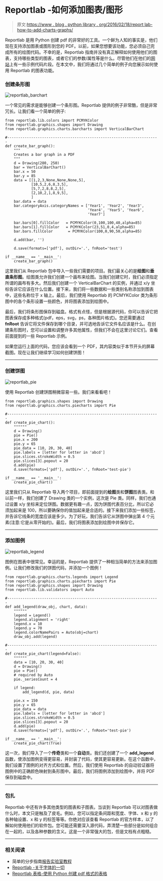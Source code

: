 # Reportlab -如何添加图表/图形

> 原文:[https://www . blog . python library . org/2016/02/18/report lab-how-to-add-charts-graphs/](https://www.blog.pythonlibrary.org/2016/02/18/reportlab-how-to-add-charts-graphs/)

Reportlab 是用 Python 创建 pdf 的非常好的工具。一个鲜为人知的事实是，他们现在支持添加图表或图形到您的 PDF。以前，如果您想要该功能，您必须自己完成所有的绘图代码。不幸的是，Reportlab 指南并没有真正解释如何使用他们的图表，支持哪些类型的图表，或者它们的参数/属性等是什么。尽管他们在他们的[网站](http://www.reportlab.com/chartgallery/bar)上有一些示例代码片段。在本文中，我们将通过几个简单的例子向您展示如何使用 Reportlab 的图表功能。

### 创建条形图

![reportlab_barchart](../Images/b62861173f56a52a2a6154a4779840b6.png)

一个常见的需求是能够创建一个条形图。Reportlab 提供的例子非常酷，但是非常冗长。让我们看一个简单的例子:

```
from reportlab.lib.colors import PCMYKColor
from reportlab.graphics.shapes import Drawing
from reportlab.graphics.charts.barcharts import VerticalBarChart

#----------------------------------------------------------------------
def create_bar_graph():
    """
    Creates a bar graph in a PDF
    """
    d = Drawing(280, 250)
    bar = VerticalBarChart()
    bar.x = 50
    bar.y = 85
    data = [[1,2,3,None,None,None,5],
            [10,5,2,6,8,3,5],
            [5,7,2,8,8,2,5],
            [2,10,2,1,8,9,5],
            ]
    bar.data = data
    bar.categoryAxis.categoryNames = ['Year1', 'Year2', 'Year3',
                                      'Year4', 'Year5', 'Year6',
                                      'Year7']

    bar.bars[0].fillColor   = PCMYKColor(0,100,100,40,alpha=85)
    bar.bars[1].fillColor   = PCMYKColor(23,51,0,4,alpha=85)
    bar.bars.fillColor       = PCMYKColor(100,0,90,50,alpha=85)

    d.add(bar, '')

    d.save(formats=['pdf'], outDir='.', fnRoot='test')

if __name__ == '__main__':
    create_bar_graph()

```

这里我们从 Reportlab 包中导入一些我们需要的项目。我们最关心的是**绘图**和**垂直条形图**。绘图类允许我们创建一个画布来绘图。当我们创建它时，我们必须指定所谓的画布有多大。然后我们创建一个 VerticalBarChart 的实例，并通过 x/y 坐标告诉它应该在什么位置。接下来，我们将一些数据和一些类别名称添加到图表中，这些名称位于 x 轴上。最后，我们使用 Reportlab 的 PCMYKColor 类为条形图中的各个条形设置一些颜色，并将图表添加到绘图中。

最后，我们将条形图保存到磁盘。格式有点怪，但是根据源代码，你可以告诉它把图表保存成多种格式(pdf，eps，svg，ps，各种图片格式)。您还需要通过 **fnRoot** 告诉它将文件保存到哪个目录，并可选地告诉它文件名应该是什么。在创建条形图时，您可以设置和调整许多其他属性，但我们不会在这里讨论它们。查看前面提到的一些 Reportlab 示例。

如果您运行上面的代码，您应该会看到一个 PDF，其内容类似于本节开头的屏幕截图。现在让我们继续学习如何创建饼图！

* * *

### 创建饼图

![reportlab_pie](../Images/bb61b7d5d2cd9ed46a3854a23109f767.png)

使用 Reportlab 创建饼图稍微容易一些。我们来看看吧！

```
from reportlab.graphics.shapes import Drawing
from reportlab.graphics.charts.piecharts import Pie

#----------------------------------------------------------------------
def create_pie_chart():
    """"""
    d = Drawing()
    pie = Pie()
    pie.x = 200
    pie.y = 65
    pie_data = [10, 20, 30, 40]
    pie.labels = [letter for letter in 'abcd']
    pie.slices.strokeWidth = 0.5
    pie.slices[3].popout = 20
    d.add(pie)
    d.save(formats=['pdf'], outDir='.', fnRoot='test-pie')

if __name__ == '__main__':
    create_pie_chart()

```

这里我们只从 Reportlab 导入两个项目，即前面提到的**绘图**类和**饼图**图表类。和以前一样，我们创建了 Drawing 类的一个实例，这次是 Pie 类。同样，我们也通过设置 x/y 坐标来定位饼图。数据更有趣一点，因为饼图代表百分比，所以它必须加起来是 100，所以要确保你的值加起来是合适的。接下来我们添加一些标签，并告诉它线条的宽度应该是多少。为了好玩，我们告诉它从饼图中弹出第 4 个元素(注意:它是从零开始的)。最后，我们将图表添加到绘图中并保存它。

* * *

### 添加图例

![reportlab_legend](../Images/e70c1cf6b55f350985c0981453d2abe7.png)

图例在图表中很常见。幸运的是，Reportlab 提供了一种相当简单的方法来添加图例。让我们修改我们的饼图代码，并添加一个图例！

```
from reportlab.graphics.charts.legends import Legend
from reportlab.graphics.charts.piecharts import Pie
from reportlab.graphics.shapes import Drawing
from reportlab.lib.validators import Auto

#----------------------------------------------------------------------
def add_legend(draw_obj, chart, data):
    """"""
    legend = Legend()
    legend.alignment = 'right'
    legend.x = 10
    legend.y = 70
    legend.colorNamePairs = Auto(obj=chart)
    draw_obj.add(legend)

#----------------------------------------------------------------------
def create_pie_chart(legend=False):
    """"""
    data = [10, 20, 30, 40]
    d = Drawing()
    pie = Pie()
    # required by Auto
    pie._seriesCount = 4

    if legend:
        add_legend(d, pie, data)

    pie.x = 150
    pie.y = 65
    pie_data = data
    pie.labels = [letter for letter in 'abcd']
    pie.slices.strokeWidth = 0.5
    pie.slices[3].popout = 20
    d.add(pie)
    d.save(formats=['pdf'], outDir='.', fnRoot='test-pie')

if __name__ == '__main__':
    create_pie_chart(True)

```

这一次，我们导入了一个**传奇**类和一个**自动**类。我们还创建了一个 **add_legend** 函数，使添加图例变得更容易，并封装了代码，使其更容易更新。在这个函数中，我们设置了图例的对齐方式和位置。然后，我们使用 Reportlab 的自动验证器将图例中的正确颜色映射到条形图中。最后，我们将图例添加到绘图中，并将 PDF 保存到磁盘中。

* * *

### 包扎

Reportlab 中还有许多其他类型的图表和子图表。当谈到 Reportlab 可以对图表做什么时，本文只是触及了皮毛。例如，您可以指定条间距和宽度、字体、x 和 y 的各种轴设置、x 和 y 的标签等等。你绝对应该查看 Reportlab 的官方样本，以了解如何使用他们的软件包。您可能还需要深入源代码，弄清楚一些部分是如何组合在一起的，以及各种参数的含义。这是一个非常强大的包，但是文档有点粗糙。

* * *

### 相关阅读

*   简单的分步指南[报告实验室教程](https://www.blog.pythonlibrary.org/2010/03/08/a-simple-step-by-step-reportlab-tutorial/)
*   [Reportlab -关于字体的一切](https://www.blog.pythonlibrary.org/2013/07/19/reportlab-all-about-fonts/)
*   [Reportlab 表格-使用 Python 创建 pdf 格式的表格](https://www.blog.pythonlibrary.org/2010/09/21/reportlab-tables-creating-tables-in-pdfs-with-python/)